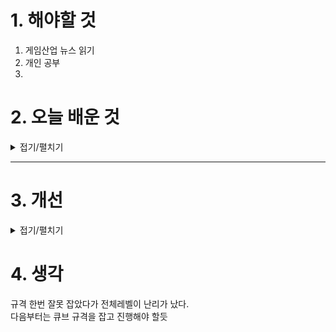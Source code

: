 
# 1. 해야할 것

1. 게임산업 뉴스 읽기 
2. 개인 공부  
3. 



# 2. 오늘 배운 것

<details>
<summary>접기/펼치기</summary>


SVN(Subversion)은 **버전 관리 시스템(VCS, Version Control System)** 중 하나로, 소프트웨어 개발에서 코드의 변경 이력을 추적하고 협업할 수 있도록 도와주는 도구야.  

### 🔹 SVN의 주요 특징  
1. **중앙집중식 버전 관리 시스템(CVCS)**  
   - 모든 데이터가 중앙 서버에 저장되고, 사용자는 이 서버에서 데이터를 가져오거나 반영해야 함.  
   - Git처럼 분산형이 아니라, 서버가 다운되면 작업에 지장이 생길 수 있음.  

2. **파일 및 디렉터리 단위 버전 관리**  
   - 개별 파일뿐만 아니라 디렉터리 자체도 버전 관리됨.  

3. **커밋 단위 변경 이력 저장**  
   - 한 번의 커밋에서 변경된 모든 파일이 하나의 리비전(revision)으로 저장됨.  

4. **충돌 해결 기능**  
   - 여러 사용자가 같은 파일을 수정하면 충돌(conflict)이 발생하며, 이를 해결할 수 있도록 지원함.  

### 🔹 SVN 주요 명령어  
- `svn checkout <URL>` : 저장소에서 코드 가져오기  
- `svn update` : 최신 변경 사항을 가져오기  
- `svn commit -m "메시지"` : 변경 사항을 저장소에 반영  
- `svn add <파일>` : 새 파일을 버전 관리에 추가  
- `svn delete <파일>` : 파일 삭제  
- `svn status` : 현재 작업 상태 확인  
- `svn log` : 커밋 로그 확인  

### 🔹 SVN vs Git 비교  
| 비교 항목 | SVN | Git |
|-----------|-----|-----|
| 구조 | 중앙집중식 (서버 의존) | 분산형 (로컬에서도 작업 가능) |
| 속도 | 네트워크 영향 받음 | 빠름 (로컬에서 작업 가능) |
| 브랜치 | 상대적으로 무겁고 느림 | 가볍고 빠름 |
| 협업 방식 | 서버에 직접 접근 필요 | 로컬에서 작업 후 푸시 가능 |


</details>

****


# 3. 개선


<details>
<summary>접기/펼치기</summary>


</details>



# 4. 생각
규격 한번 잘못 잡았다가 전체레벨이 난리가 났다.\
다음부터는 큐브 규격을 잡고 진행해야 할듯
